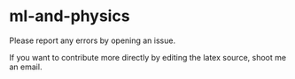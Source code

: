 # ml-and-physics

Please report any errors by opening an issue. 

If you want to contribute more directly by editing the latex source, shoot me an email. 
